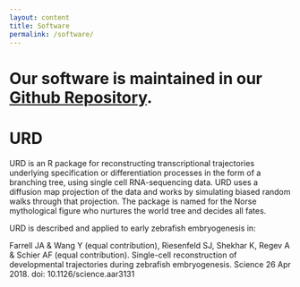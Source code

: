 ```yaml
---
layout: content
title: Software
permalink: /software/
---
```


# Our software is maintained in our [Github Repository](http://www.github.com/farrellja/).

# URD

URD is an R package for reconstructing transcriptional trajectories underlying specification or differentiation processes in the form of a branching tree, using single cell RNA-sequencing data. URD uses a diffusion map projection of the data and works by simulating biased random walks through that projection. The package is named for the Norse mythological figure who nurtures the world tree and decides all fates.

URD is described and applied to early zebrafish embryogenesis in:

Farrell JA & Wang Y (equal contribution), Riesenfeld SJ, Shekhar K, Regev A & Schier AF (equal contribution). Single-cell reconstruction of developmental trajectories during zebrafish embryogenesis. Science 26 Apr 2018. doi: 10.1126/science.aar3131
